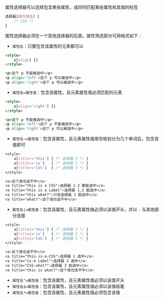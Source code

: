 属性选择器可以选择包含某些属性，或同时匹配某些属性和其值的标签

```CSS
选择器[属性筛选] {
    /* CSS */
}
```

属性选择器必须在一个其他选择器的后面，属性筛选部分可用格式如下：
- `属性名`：只要包含该属性的元素都可以

```HTML
<style>
    p[align] {}
</style>

<p>这个 p 不能被选中</p>
<p align='left'>这个 p 可以被选中</p>
<p align='right'>这个 p 可以被选中</p>
```

- `属性名=属性值`：包含该属性，且元素属性值必须匹配的元素

```HTML
<style>
    p[align='right'] {}
</style>

<p>这个 p 不能被选中</p>
<p align='left'>这个 p 不能被选中</p>
<p align='right'>这个 p 可以被选中</p>
```

- `属性名~=属性值`：包含该属性，且元素属性值用空格划分为几个单词后，包含该值即可

```CSS
<style>
    a[title~='this'] { /* 选择器 1 */ }
    a[title~='is']   { /* 选择器 2 */ }
    a[title~='CSS']  { /* 选择器 3 */ }
</style>

<a>这个谁也选不中</a>
<a title="this is a CSS">选择器 1-3 都能选中</a>
<a title="this is a Label">选择器 1,2 能选中</a>
<a title="this what?">只有选择器 1 能选中</a>
<a title="what?">这个谁也选不中</a>
```

- `属性名|=属性值`：包含该属性，且元素属性值必须以该值开头，并以 `-` 与其他部分连接

```CSS
<style>
    a[title|='this'] { /* 选择器 1 */ }
    a[title|='is']   { /* 选择器 2 */ }
    a[title|='CSS']  { /* 选择器 3 */ }
</style>

<a>这个谁也选不中</a>
<a title="this-is-a-CSS">选择器 1 选中</a>
<a title="is-a Label">选择器 2 选中</a>
<a title="CSS-what?">选择器 3 能选中</a>
<a title="this is what?">这个谁也选不中</a>
```

- `属性名^=属性值`：包含该属性，且元素属性值必须以该值开头
- `属性名$=属性值`：包含该属性，且元素属性值必须以该值结尾
- `属性名*=属性值`：包含该属性，且元素属性值必须包含该值